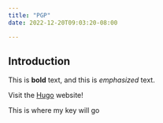 ```yaml
---
title: "PGP"
date: 2022-12-20T09:03:20-08:00

---
```

## Introduction

This is **bold** text, and this is *emphasized* text.

Visit the [Hugo](https://gohugo.io) website!

This is where my key will go
